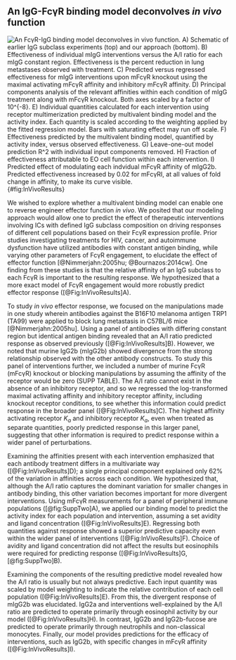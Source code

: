 ## An IgG-FcγR binding model deconvolves *in vivo* function

![**An FcγR-IgG binding model deconvolves *in vivo* function.** A) Schematic of earlier IgG subclass experiments (top) and our approach (bottom). B) Effectiveness of individual mIgG interventions versus the A/I ratio for each mIgG constant region. Effectiveness is the percent reduction in lung metastases observed with treatment. C) Predicted versus regressed effectiveness for mIgG interventions upon mFcγR knockout using the maximal activating mFcγR affinity and inhibitory mFcγR affinity. D) Principal components analysis of the relevant affinities within each condition of mIgG treatment along with mFcγR knockout. Both axes scaled by a factor of 10$^{-8}$. E) Individual quantities calculated for each intervention using receptor multimerization predicted by multivalent binding model and the activity index. Each quantity is scaled according to the weighting applied by the fitted regression model. Bars with saturating effect may run off scale. F) Effectiveness predicted by the multivalent binding model, quantified by activity index, versus observed effectiveness. G) Leave-one-out model prediction R$^2$ with individual input components removed. H) Fraction of effectiveness attributable to EO cell function within each intervention. I) Predicted effect of modulating each indvidual mFcγR affinity of mIgG2b. Predicted effectiveness increased by 0.02 for mFcγRI, at all values of fold change in affinity, to make its curve visible.](./Figures/Figure4.svg){#fig:InVivoResults}

We wished to explore whether a multivalent binding model can enable one to reverse engineer effector function *in vivo*. We posited that our modeling approach would allow one to predict the effect of therapeutic interventions involving ICs with defined IgG subclass composition on driving responses of different cell populations based on their FcγR expression profile. Prior studies investigating treatments for HIV, cancer, and autoimmune dysfunction have utilized antibodies with constant antigen binding, while varying other parameters of FcγR engagement, to elucidate the effect of effector function [@Nimmerjahn:2005hu; @Bournazos:2014cw]. One finding from these studies is that the relative affinity of an IgG subclass to each FcγR is important to the resulting response. We hypothesized that a more exact model of FcγR engagement would more robustly predict effector response ([@Fig:InVivoResults]A).

To study *in vivo* effector response, we focused on the manipulations made in one study wherein antibodies against the B16F10 melanoma antigen TRP1 (TA99) were applied to block lung metastasis in C57BL/6 mice [@Nimmerjahn:2005hu]. Using a panel of antibodies with differing constant region but identical antigen binding revealed that an A/I ratio predicted response as observed previously ([@Fig:InVivoResults]B). However, we noted that murine IgG2b (mIgG2b) showed divergence from the strong relationship observed with the other antibody constructs. To study this panel of interventions further, we included a number of murine FcγR (mFcγR) knockout or blocking manipulations by assuming the affinity of the receptor would be zero (SUPP TABLE). The A/I ratio cannot exist in the absence of an inhibitory receptor, and so we regressed the log-transformed maximal activating affinity and inhibitory receptor affinity, including knockout receptor conditions, to see whether this information could predict response in the broader panel ([@Fig:InVivoResults]C). The highest affinity activating receptor $K_a$ and inhibitory receptor $K_a$, even when treated as separate quantities, poorly predicted response in this larger panel, suggesting that other information is required to predict response within a wider panel of perturbations.

Examining the affinities present with each intervention emphasized that each antibody treatment differs in a multivariate way ([@Fig:InVivoResults]D); a single principal component explained only 62% of the variation in affinities across each condition. We hypothesized that, although the A/I ratio captures the dominant variation for smaller changes in antibody binding, this other variation becomes important for more divergent interventions. Using mFcγR measurements for a panel of peripheral immune populations ([@fig:SuppTwo]A), we applied our binding model to predict the activity index for each population and intervention, assuming a set avidity and ligand concentration ([@Fig:InVivoResults]E). Regressing both quantities against response showed a superior predictive capacity even within the wider panel of interventions ([@Fig:InVivoResults]F). Choice of avidity and ligand concentration did not affect the results but eosinophils were required for predicting response ([@Fig:InVivoResults]G, [@fig:SuppTwo]B).

Examining the components of the resulting predictive model revealed how the A/I ratio is usually but not always predictive. Each input quantity was scaled by model weighting to indicate the relative contribution of each cell population ([@Fig:InVivoResults]E). From this, the divergent response of mIgG2b was elucidated. IgG2a and interventions well-explained by the A/I ratio are predicted to operate primarily through eosinophil activity by our model ([@Fig:InVivoResults]H). In contrast, IgG2b and IgG2b-fucose are predicted to operate primarily through neutrophils and non-classical monocytes. Finally, our model provides predictions for the efficacy of interventions, such as IgG2b, with specific changes in mFcγR affinity ([@Fig:InVivoResults]I).
